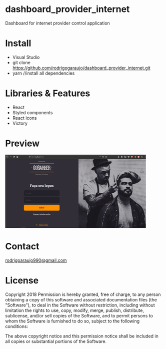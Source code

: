 # dashboard_provider_internet
Dashboard for internet provider control application

# Install
- Visual Studio
- git clone https://github.com/rodrigogaraujo/dashboard_provider_internet.git
- yarn //install all dependencies

# Libraries & Features
- React
- Styled components
- React icons
- Victory

# Preview
<img src="https://github.com/rodrigogaraujo/web_gobarber/blob/master/gobarber.png" width="450"/>

# Contact
rodrigoaraujo990@gmail.com

# License
Copyright 2018 Permission is hereby granted, free of charge, to any person obtaining a copy of this software and associated documentation files (the "Software"), to deal in the Software without restriction, including without limitation the rights to use, copy, modify, merge, publish, distribute, sublicense, and/or sell copies of the Software, and to permit persons to whom the Software is furnished to do so, subject to the following conditions:

The above copyright notice and this permission notice shall be included in all copies or substantial portions of the Software.

